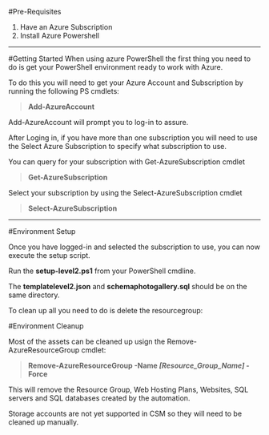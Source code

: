 #Pre-Requisites

<ol>
    <li>Have an Azure Subscription</li>
    <li>Install Azure Powershell</li>
</ol>

***
#Getting Started
When using azure PowerShell the first thing you need to do is get your PowerShell environment ready to work with Azure.

To do this you will need to get your Azure Account and Subscription by running the following PS cmdlets:
**<blockquote>Add-AzureAccount</blockquote>**
Add-AzureAccount will prompt you to log-in to assure.

After Loging in, if you have more than one subscription you will need to use the Select Azure Subscription to specify what subscription to use.

You can query for your subscription with Get-AzureSubscription cmdlet
	**<blockquote>Get-AzureSubscription</blockquote>**

Select your subscription by using the Select-AzureSubscription cmdlet
	**<blockquote>Select-AzureSubscription</blockquote>**
***
#Environment Setup

Once you have logged-in and selected the subscription to use, you can now execute the setup script.

Run the **setup-level2.ps1** from your PowerShell cmdline.

The **templatelevel2.json** and **schemaphotogallery.sql** should be on the same directory.

To clean up all you need to do is delete the resourcegroup:

#Environment Cleanup


Most of the assets can be cleaned up usign the Remove-AzureResourceGroup cmdlet:
**<blockquote>Remove-AzureResourceGroup -Name _\[Resource\_Group\_Name\]_ -Force</blockquote>**

This will remove the Resource Group, Web Hosting Plans, Websites, SQL servers and SQL databases created by the automation.

Storage accounts are not yet supported in CSM so they will need to be cleaned up manually.